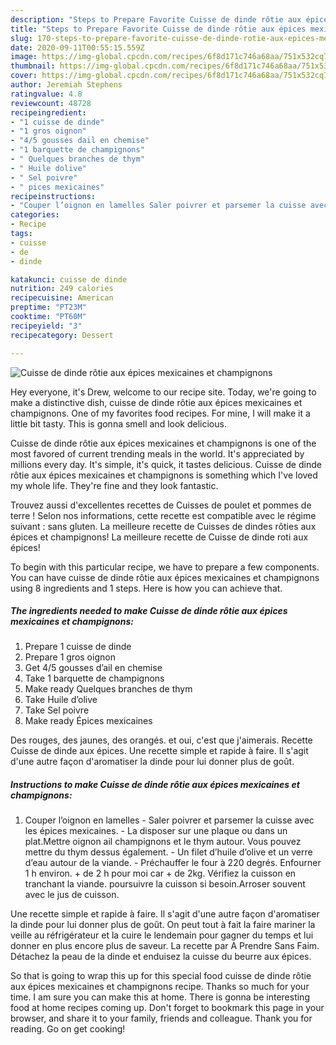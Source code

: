 ```yaml
---
description: "Steps to Prepare Favorite Cuisse de dinde rôtie aux épices mexicaines et champignons"
title: "Steps to Prepare Favorite Cuisse de dinde rôtie aux épices mexicaines et champignons"
slug: 170-steps-to-prepare-favorite-cuisse-de-dinde-rotie-aux-epices-mexicaines-et-champignons
date: 2020-09-11T00:55:15.559Z
image: https://img-global.cpcdn.com/recipes/6f8d171c746a68aa/751x532cq70/cuisse-de-dinde-rotie-aux-epices-mexicaines-et-champignons-photo-principale-de-la-recette.jpg
thumbnail: https://img-global.cpcdn.com/recipes/6f8d171c746a68aa/751x532cq70/cuisse-de-dinde-rotie-aux-epices-mexicaines-et-champignons-photo-principale-de-la-recette.jpg
cover: https://img-global.cpcdn.com/recipes/6f8d171c746a68aa/751x532cq70/cuisse-de-dinde-rotie-aux-epices-mexicaines-et-champignons-photo-principale-de-la-recette.jpg
author: Jeremiah Stephens
ratingvalue: 4.8
reviewcount: 48728
recipeingredient:
- "1 cuisse de dinde"
- "1 gros oignon"
- "4/5 gousses dail en chemise"
- "1 barquette de champignons"
- " Quelques branches de thym"
- " Huile dolive"
- " Sel poivre"
- " pices mexicaines"
recipeinstructions:
- "Couper l’oignon en lamelles Saler poivrer et parsemer la cuisse avec les épices mexicaines. La disposer sur une plaque ou dans un plat.Mettre oignon ail champignons et le thym autour. Vous pouvez mettre du thym dessus également. Un filet d’huile d’olive et un verre d’eau autour de la viande.  Préchauffer le four à 220 degrés. Enfourner 1 h environ. + de 2 h pour moi car + de 2kg. Vérifiez la cuisson en tranchant la viande. poursuivre la cuisson si besoin.Arroser souvent avec le jus de cuisson."
categories:
- Recipe
tags:
- cuisse
- de
- dinde

katakunci: cuisse de dinde 
nutrition: 249 calories
recipecuisine: American
preptime: "PT23M"
cooktime: "PT60M"
recipeyield: "3"
recipecategory: Dessert

---
```



![Cuisse de dinde rôtie aux épices mexicaines et champignons](https://img-global.cpcdn.com/recipes/6f8d171c746a68aa/751x532cq70/cuisse-de-dinde-rotie-aux-epices-mexicaines-et-champignons-photo-principale-de-la-recette.jpg)

Hey everyone, it's Drew, welcome to our recipe site. Today, we're going to make a distinctive dish, cuisse de dinde rôtie aux épices mexicaines et champignons. One of my favorites food recipes. For mine, I will make it a little bit tasty. This is gonna smell and look delicious.

Cuisse de dinde rôtie aux épices mexicaines et champignons is one of the most favored of current trending meals in the world. It's appreciated by millions every day. It's simple, it's quick, it tastes delicious. Cuisse de dinde rôtie aux épices mexicaines et champignons is something which I've loved my whole life. They're fine and they look fantastic.

Trouvez aussi d&#39;excellentes recettes de Cuisses de poulet et pommes de terre ! Selon nos informations, cette recette est compatible avec le régime suivant : sans gluten. La meilleure recette de Cuisses de dindes rôties aux épices et champignons! La meilleure recette de Cuisse de dinde roti aux épices!


To begin with this particular recipe, we have to prepare a few components. You can have cuisse de dinde rôtie aux épices mexicaines et champignons using 8 ingredients and 1 steps. Here is how you can achieve that.

<!--inarticleads1-->

##### The ingredients needed to make Cuisse de dinde rôtie aux épices mexicaines et champignons:

1. Prepare 1 cuisse de dinde
1. Prepare 1 gros oignon
1. Get 4/5 gousses d’ail en chemise
1. Take 1 barquette de champignons
1. Make ready  Quelques branches de thym
1. Take  Huile d’olive
1. Take  Sel poivre
1. Make ready  Épices mexicaines


Des rouges, des jaunes, des orangés. et oui, c&#39;est que j&#39;aimerais. Recette Cuisse de dinde aux épices. Une recette simple et rapide à faire. Il s&#39;agit d&#39;une autre façon d&#39;aromatiser la dinde pour lui donner plus de goût. 

<!--inarticleads2-->

##### Instructions to make Cuisse de dinde rôtie aux épices mexicaines et champignons:

1. Couper l’oignon en lamelles - Saler poivrer et parsemer la cuisse avec les épices mexicaines. - La disposer sur une plaque ou dans un plat.Mettre oignon ail champignons et le thym autour. Vous pouvez mettre du thym dessus également. - Un filet d’huile d’olive et un verre d’eau autour de la viande.  - Préchauffer le four à 220 degrés. Enfourner 1 h environ. + de 2 h pour moi car + de 2kg. Vérifiez la cuisson en tranchant la viande. poursuivre la cuisson si besoin.Arroser souvent avec le jus de cuisson.


Une recette simple et rapide à faire. Il s&#39;agit d&#39;une autre façon d&#39;aromatiser la dinde pour lui donner plus de goût. On peut tout à fait la faire mariner la veille au réfrigérateur et la cuire le lendemain pour gagner du temps et lui donner en plus encore plus de saveur. La recette par A Prendre Sans Faim. Détachez la peau de la dinde et enduisez la cuisse du beurre aux épices. 

So that is going to wrap this up for this special food cuisse de dinde rôtie aux épices mexicaines et champignons recipe. Thanks so much for your time. I am sure you can make this at home. There is gonna be interesting food at home recipes coming up. Don't forget to bookmark this page in your browser, and share it to your family, friends and colleague. Thank you for reading. Go on get cooking!
